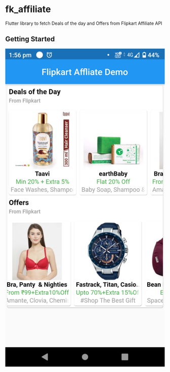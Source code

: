 # fk_affiliate

Flutter library to fetch Deals of the day and Offers from Flipkart Affiliate API

## Getting Started

![screenshot](https://github.com/sanjeevbishnoi/flutter-flipkart-affiliate/blob/main/screenshots/screen.png)
